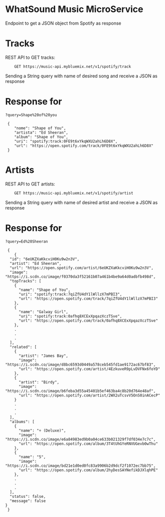 # WhatSound Music MicroService



Endpoint to get a JSON object from Spotify as response

# Tracks
REST API to GET tracks:

```
    GET https://music-api.mybluemix.net/v1/spotify/track
```

Sending a String query with name of desired song and receive a JSON as response

# Response for 

```
?query=Shape%20of%20you
```


```
 {
    "nome": "Shape of You",
    "artista": "Ed Sheeran",
    "album": "Shape of You",
    "uri": "spotify:track:0FE9t6xYkqWXU2ahLh6D8X",
    "url": "https://open.spotify.com/track/0FE9t6xYkqWXU2ahLh6D8X"
 }

```

# Artists
REST API to GET artists:

```
    GET https://music-api.mybluemix.net/v1/spotify/artist
```

Sending a String query with name of desired artist and receive a JSON as response

# Response for 

```
?query=Ed%20Sheeran
```


```
 {
    {
  "id": "6eUKZXaKkcviH0Ku9w2n3V",
  "artist": "Ed Sheeran",
  "url": "https://open.spotify.com/artist/6eUKZXaKkcviH0Ku9w2n3V",
  "image": "https://i.scdn.co/image/f0370da3f52161b07a461b4be9a64d0adbfb498d",
  "topTracks": [
    {
      "name": "Shape of You",
      "uri": "spotify:track:7qiZfU4dY1lWllzX7mPBI3",
      "url": "https://open.spotify.com/track/7qiZfU4dY1lWllzX7mPBI3"
    },
    {
      "name": "Galway Girl",
      "uri": "spotify:track:0afhq8XCExXpqazXczTSve",
      "url": "https://open.spotify.com/track/0afhq8XCExXpqazXczTSve"
    },
    .
    .
    .
  ],
  "related": [
    {
      "artist": "James Bay",
      "image": "https://i.scdn.co/image/d8bc6593d0449a578ceb545fd1ae9172ac67bf83",
      "url": "https://open.spotify.com/artist/4EzkuveR9pLvDVFNx6foYD"
    },
    {
      "artist": "Birdy",
      "image": "https://i.scdn.co/image/b6feba3d55a45401b5ef463ba4c8b20d764e48af",
      "url": "https://open.spotify.com/artist/2WX2uTcsvV5OnS0inACecP"
    }
    .
    .
    .
  ],
  "albums": [
    {
      "name": "÷ (Deluxe)",
      "image": "https://i.scdn.co/image/e6a84983ed9b0a04ce633b021329f7df034e7c7c",
      "url": "https://open.spotify.com/album/3T4tUhGYeRNVUGevb0wThu"
    },
    {
      "name": "5",
      "image": "https://i.scdn.co/image/bd21e1d0ed0fc83a9906b2d9dcf2f1072ec7bb75",
      "url": "https://open.spotify.com/album/2hyDesSAYNefikDJXlqhPE"
    },
    .
    .
    .
  ],
  "status": false,
  "message": false
}
 }

```

